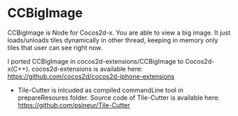 CCBigImage 
==================

CCBigImage is Node for Cocos2d-x. You are able to view a big image.
It just loads/unloads tiles dynamically in other thread, keeping in memory only tiles that user can see right now.

I ported CCBigImage in cocos2d-extensions/CCBigImage to Cocos2d-x(C++).
cocos2d-extensions is available here: https://github.com/cocos2d/cocos2d-iphone-extensions

* Tile-Cutter is inlcuded as compiled commandLine tool in prepareResoures folder. Source code of Tile-Cutter is available here: https://github.com/psineur/Tile-Cutter
